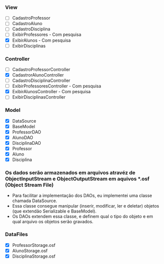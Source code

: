 
### View
- [ ] CadastroProfessor
- [ ] CadastroAluno
- [ ] CadastroDisciplina
- [ ] ExibirProfessores			- Com pesquisa
- [x] ExibirAlunos				- Com pesquisa
- [ ] ExibirDisciplinas

### Controller
- [ ] CadastroProfessorController
- [x] CadastrorAlunoController
- [ ] CadastroDisciplinaController
- [ ] ExibirProfessoresController			- Com pesquisa
- [x] ExibirAlunosController				- Com pesquisa
- [ ] ExibirDisciplinasController

### Model
- [x] DataSource
- [x] BaseModel
- [x] ProfessorDAO
- [x] AlunoDAO
- [x] DisciplinaDAO
- [x] Professor
- [x] Aluno
- [x] Disciplina

### Os dados serão armazenados em arquivos atravéz de ObjectInputStream e ObjectOutputStream em aquivos *.osf (Object Stream File)

- Para facilitar a implementação dos DAOs, eu implementei uma classe chamada DataSource.
- Essa classe consegue manipular (inserir, modificar, ler e deletar) objetos (que extendão Serializable e BaseModel).
- Os DAOs extendem essa classe, e definem qual o tipo do objeto e em qual arquivo os objetos serão gravados.

### DataFiles
- [x] ProfessorStorage.osf
- [x] AlunoStorage.osf
- [x] DisciplinaStorage.osf
